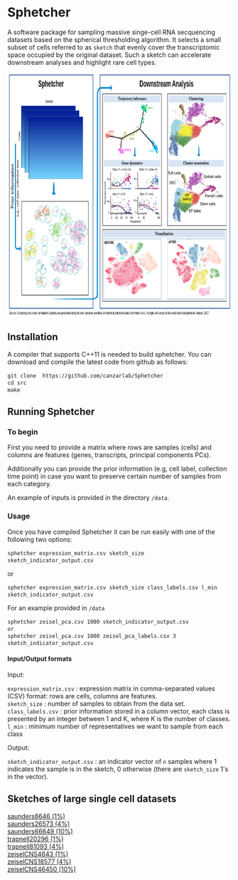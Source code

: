 # Sphetcher
A software package for sampling massive singe-cell RNA secquencing datasets based on the spherical thresholding algorithm. It selects a small subset of cells referred to as ```sketch``` that evenly cover the transcriptomic space occupied by the original dataset. Such a sketch can accelerate downstream analyses and highlight rare cell types.

<img src=img/overviewv2.png  width="100%" height = "550">

## Installation ##
A compiler that supports C++11 is needed to build sphetcher. You can download and compile the latest code from github as follows:

```
git clone  https://github.com/canzarlab/Sphetcher
cd src
make
```

## Running Sphetcher ##

### To begin ###

First you need to provide a matrix where rows are samples (cells) and columns are features (genes, transcripts, principal components PCs).

Additionally you can provide the prior information (e.g, cell label, collection time point) in case you want to preserve certain number of samples from each category. 

An example of inputs is provided in the directory ```/data```. 

### Usage ###

Once you have compiled Sphetcher it can be run easily with one of the following two options:

```
sphetcher expression_matrix.csv sketch_size sketch_indicator_output.csv
```
or 
```
sphetcher expression_matrix.csv sketch_size class_labels.csv l_min sketch_indicator_output.csv
```
For an example provided in ```/data```
```
sphetcher zeisel_pca.csv 1000 sketch_indicator_output.csv
or 
sphetcher zeisel_pca.csv 1000 zeisel_pca_labels.csv 3 sketch_indicator_output.csv
```

#### Input/Output formats

Input: 

`expression_matrix.csv`
  : expression matrix in comma-separated values (CSV) format: rows are cells, columns are features. <br/>
 `sketch_size` 
  : number of samples to obtain from the data set. <br/>
`class_labels.csv`
  : prior information stored in a column vector, each class is presented by an integer between 1 and K, where K is the number of classes. <br/>
`l_min`
  : minimum number of representatives we want to sample from each class <br/>

Output:

`sketch_indicator_output.csv` : an indicator vector of `n` samples where 1 indicates the sample is in the sketch, 0 otherwise (there are `sketch_size` 1's in the vector).

## Sketches of large single cell datasets ##
[saunders6646 (1%)](https://syncandshare.lrz.de/dl/fi313Db6B6BeRPnggCuy7vzJ/saunders6646.tar.xz "Saunders")  
[saunders26573 (4%)](https://syncandshare.lrz.de/dl/fiEF5PeaX2yUtnjPwyLapFMJ/saunders26573.tar.xz "Saunders")  
[saunders66649 (10%)](https://syncandshare.lrz.de/dl/fi8MWmP4uVMHK9DejCKaL4yB/saunders66649.tar.xz "Saunders")  
[trapnell20296 (1%)](https://syncandshare.lrz.de/dl/fiS6FYf4Fx4HKq2ksuGg7uh6/trapnell20296.tar.xz "Trapnell")  
[trapnell81093 (4%)](https://syncandshare.lrz.de/dl/fiURXP6azi99M9fn2b9gdVpH/trapnell81093.tar.xz "Trapnell")  
[zeiselCNS4643 (1%)](https://syncandshare.lrz.de/dl/fiE1S8cA9sMf7gMSAJ7hEyPe/zeiselCNS4643.tar.xz "zeiselCNS")  
[zeiselCNS18577 (4%)](https://syncandshare.lrz.de/dl/fiFc6aCNPp6P8tDeh8WaGoQa/zeiselCNS18577.tar.xz "zeiselCNS")  
[zeiselCNS46450 (10%)](https://syncandshare.lrz.de/dl/fiHeJebsTd2CfLuU555wvtxd/zeiselCNS46450.tar.xz "zeiselCNS")  
